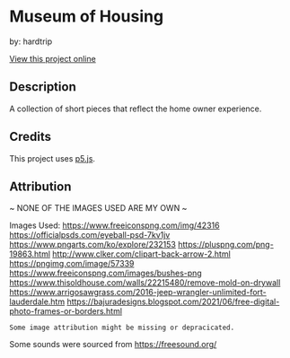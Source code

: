 # Museum of Housing
by: hardtrip

[View this project online](https://hardtrip-jpg.github.io/cart253/assignments/art-project/)

## Description

A collection of short pieces that reflect the home owner experience.

## Credits

This project uses [p5.js](https://p5js.org).

## Attribution
~ NONE OF THE IMAGES USED ARE MY OWN ~

Images Used:
    https://www.freeiconspng.com/img/42316
    https://officialpsds.com/eyeball-psd-7kv1jv
    https://www.pngarts.com/ko/explore/232153
    https://pluspng.com/png-19863.html
    http://www.clker.com/clipart-back-arrow-2.html
    https://pngimg.com/image/57339
    https://www.freeiconspng.com/images/bushes-png
    https://www.thisoldhouse.com/walls/22215480/remove-mold-on-drywall
    https://www.arrigosawgrass.com/2016-jeep-wrangler-unlimited-fort-lauderdale.htm
    https://bajuradesigns.blogspot.com/2021/06/free-digital-photo-frames-or-borders.html

    Some image attribution might be missing or depracicated.

Some sounds were sourced from https://freesound.org/